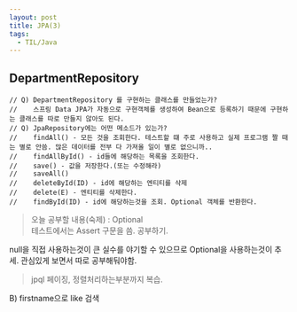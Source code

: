 ```yaml
---
layout: post
title: JPA(3)
tags:
  - TIL/Java
---
```

## DepartmentRepository
```
// Q) DepartmentRepository 를 구현하는 클래스를 만들었는가?
//    스프링 Data JPA가 자동으로 구현객체를 생성하여 Bean으로 등록하기 때문에 구현하는 클래스를 따로 만들지 않아도 된다.
// Q) JpaRepository에는 어떤 메소드가 있는가?
//    findAll() - 모든 것을 조회한다. 테스트할 떄 주로 사용하고 실제 프로그램 짤 때는 별로 안씀. 많은 데이터를 전부 다 가져올 일이 별로 없으니까..
//    findAllById() - id들에 해당하는 목록을 조회한다.
//    save() - 값을 저장한다.(또는 수정해라)
//    saveAll()
//    deleteById(ID) - id에 해당하는 엔티티를 삭제
//    delete(E) - 엔티티를 삭제한다.
//    findById(ID) - id에 해당하는것을 조회. Optional 객체를 반환한다.
```

> 오늘 공부할 내용(숙제) : Optional  
> 테스트에서는 Assert 구문을 씀. 공부하기.

null을 직접 사용하는것이 큰 실수를 야기할 수 있으므로 Optional을 사용하는것이 추세. 관심있게 보면서 따로 공부해둬야함.

>jpql 페이징, 정렬처리하는부분까지 복습.

B) firstname으로 like 검색
